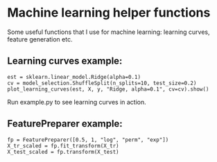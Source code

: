# Machine learning helper functions
Some useful functions that I use for machine learning: learning curves, feature generation etc.

## Learning curves example:
```
est = sklearn.linear_model.Ridge(alpha=0.1)
cv = model_selection.ShuffleSplit(n_splits=10, test_size=0.2)
plot_learning_curves(est, X, y, "Ridge, alpha=0.1", cv=cv).show()
```
Run example.py to see learning curves in action.

## FeaturePreparer example:
```
fp = FeaturePreparer([0.5, 1, "log", "perm", "exp"])
X_tr_scaled = fp.fit_transform(X_tr)
X_test_scaled = fp.transform(X_test)
```
